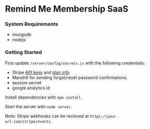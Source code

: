 # Remind Me Membership SaaS


### System Requirements

- mongodb
- nodejs

### Getting Started

First update `/server/config/secrets.js` with the following credentials:

- Stripe [API keys](https://dashboard.stripe.com/account/apikeys) and [plan info](https://dashboard.stripe.com/test/plans)
- Mandrill for sending forgot/reset password confirmations.
- session secret
- google analytics id

Install dependencies with `npm install`.

Start the server with `node server`.

Note: Stripe webhooks can be recieved at `https://your-url.com/stripe/events`.

